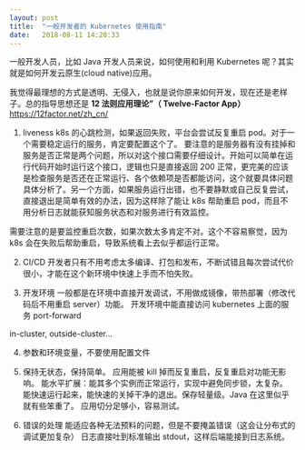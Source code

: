 ```yaml
---
layout: post
title:  "一般开发者的 Kubernetes 使用指南"
date:   2018-08-11 14:20:33
---
```


一般开发人员，比如 Java 开发人员来说，如何使用和利用 Kubernetes 呢？其实就是如何开发云原生(cloud native)应用。

我觉得最理想的方式是透明、无侵入，也就是说你原来如何开发，现在还是老样子。总的指导思想还是 **12 法则应用理论”（ Twelve-Factor App）** <https://12factor.net/zh_cn/> 

1. liveness
k8s 的心跳检测，如果返回失败，平台会尝试反复重启 pod。对于一个需要稳定运行的服务，肯定要配置这个了。
要注意的是服务器有没有挂掉和服务是否正常是两个问题，所以对这个接口需要仔细设计。开始可以简单在运行代码开始时运行这个接口，逻辑也只是直接返回 200 正常，更完美的应该是检查服务是否还在正常运行、各个依赖项是否都能访问，这个就要具体问题具体分析了。另一个方面，如果服务运行出错，也不要静默或自己反复尝试，直接退出是简单有效的办法，因为这样除了能让 k8s 帮助重启 pod，而且不用分析日志就能获知服务状态和对服务进行有效监控。

需要注意的是要监控重启次数，如果次数太多肯定不对。这个不容易察觉，因为 k8s 会在失败后帮助重启，导致系统看上去似乎都运行正常。

2. CI/CD
开发者只有不用考虑太多编译、打包和发布，不断试错且每次尝试代价很小，才能在这个新环境中快速上手而不怕失败。

3. 开发环境
一般都是在环境中直接开发调试，不用做成镜像，带热部署（修改代码后不用重启 server）功能。
开发环境中能直接访问 kubernetes 上面的服务 port-forward

in-cluster, outside-cluster...

4. 参数和环境变量，不要使用配置文件

5. 保持无状态，保持简单。
应用能被 kill 掉而反复重启，反复重启对功能无影响。
能水平扩展：能其多个实例而正常运行，实现中避免同步锁，太复杂。
能快速运行起来，能快速的关掉干净的退出。保存轻量级。Java 在这里似乎就有些笨重了。
应用切分足够小，容易测试。

5. 错误的处理
能适应各种无法预料的问题，但是不要掩盖错误（这会让分布式的调试更加复杂）
日志直接吐到标准输出 stdout，这样后端能接到日志系统。